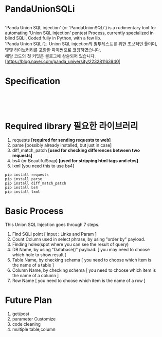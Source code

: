 # PandaUnionSQLi 
<br/>'Panda Union SQL injection' (or 'PandaUnionSQLi') is a rudimentary tool for automating 'Union SQL injection' pentest Process, currently specialized in blind SQLi, Coded fully in Python, with a few lib.
<br/>'Panda Union SQLi'는 Union SQL injection의 침투테스트를 위한 초보적인 툴이며, 몇몇 라이브러리를 포함한 파이썬으로 코딩하였습니다.
<br/>해당 코드의 첫 커밋은 블로그에 상술되어 있습니다. [https://blog.naver.com/panda_university/223281163940]

# Specification
<br/>
<br/>
<br/>

# Required library 필요한 라이브러리
1. requests                **[required for sending requests to web]**
2. parse                   [possibly already installed, but just in case]
3. diff_match_patch        **[used for checking differences between two requests]**
4. bs4 (or BeautifulSoap)  **[used for stripping html tags and etcs]**
5. lxml                    [you need this to use bs4]

~~~
pip install requests
pip install parse
pip install diff_match_patch
pip install bs4
pip install lxml
~~~

# Basic Process
This Union SQL Injection goes through 7 steps.
1. Find SQLi point [ input : Links and Param ]
2. Count Column used in select phrase, by using "order by" payload.
3. Finding holes(spot where you can see the result of query) 
4. DB Name, by using "Database()" payload. [ you may need to choose which hole to show result ]
5. Table Name, by checking schema [ you need to choose which item is the name of a table ]
6. Column Name, by checking schema [ you need to choose which item is the name of a column ]
7. Row Name [ you need to choose which item is the name of a row ]

# Future Plan
1. get/post
2. parameter Customize
3. code cleaning
4. multiple table,column







